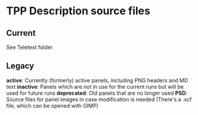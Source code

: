 # TPP Description source files

## Current

See Teletext folder

## Legacy

**active**: Currently (formerly) active panels, including PNG headers and MD text
**inactive**: Panels which are not in use for the current runs but will be used for future runs
**deprecated**: Old panels that are no longer used
**PSD**: Source files for panel images in case modification is needed (There's a .xcf file, which can be opened with GIMP)